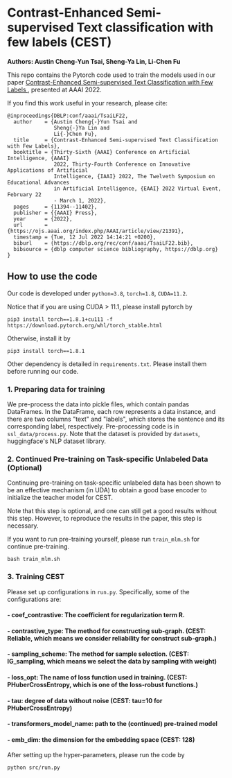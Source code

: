 # __Contrast-Enhanced Semi-supervised Text classification with few labels (CEST)__

__Authors: Austin Cheng-Yun Tsai, Sheng-Ya Lin, Li-Chen Fu__

This repo contains the Pytorch code used to train the models used in our paper [Contrast-Enhanced Semi-supervised Text Classification with Few Labels
](https://ojs.aaai.org/index.php/AAAI/article/view/21391), presented at AAAI 2022.

If you find this work useful in your research, please cite:

```
@inproceedings{DBLP:conf/aaai/TsaiLF22,
  author    = {Austin Cheng{-}Yun Tsai and
               Sheng{-}Ya Lin and
               Li{-}Chen Fu},
  title     = {Contrast-Enhanced Semi-supervised Text Classification with Few Labels},
  booktitle = {Thirty-Sixth {AAAI} Conference on Artificial Intelligence, {AAAI}
               2022, Thirty-Fourth Conference on Innovative Applications of Artificial
               Intelligence, {IAAI} 2022, The Twelveth Symposium on Educational Advances
               in Artificial Intelligence, {EAAI} 2022 Virtual Event, February 22
               - March 1, 2022},
  pages     = {11394--11402},
  publisher = {{AAAI} Press},
  year      = {2022},
  url       = {https://ojs.aaai.org/index.php/AAAI/article/view/21391},
  timestamp = {Tue, 12 Jul 2022 14:14:21 +0200},
  biburl    = {https://dblp.org/rec/conf/aaai/TsaiLF22.bib},
  bibsource = {dblp computer science bibliography, https://dblp.org}
}
```


## How to use the code
Our code is developed under `python=3.8`, `torch=1.8`, `CUDA=11.2`.

Notice that if you are using CUDA > 11.1, please install pytorch by
```
pip3 install torch==1.8.1+cu111 -f https://download.pytorch.org/whl/torch_stable.html
```
Otherwise, install it by 
```
pip3 install torch==1.8.1
```

Other dependency is detailed in `requirements.txt`. Please install them before running our code.

### 1. Preparing data for training
We pre-process the data into pickle files, which contain pandas DataFrames. In the DataFrame, each row represents a data instance, and there are two columns "text" and "labels", which stores the sentence and its corresponding label, respectively. Pre-processing code is in `ssl_data/process.py`. Note that the dataset is provided by `datasets`, huggingface's NLP dataset library.


### 2. Continued Pre-training on Task-specific Unlabeled Data (Optional)
Continuing pre-training on task-specific unlabeled data has been shown to be an effective mechanism (in UDA) to obtain a good base encoder to initialize the teacher model for CEST. 

Note that this step is optional, and one can still get a good results without this step. However, to reproduce the results in the paper, this step is necessary.


If you want to run pre-training yourself, please run `train_mlm.sh` for continue pre-training.
```
bash train_mlm.sh
```


### 3. Training CEST
Please set up configurations in `run.py`.
Specifically, some of the configurations are:

#### - coef_contrastive: The coefficient for regularization term R.
#### - contrastive_type: The method for constructing sub-graph. (CEST: Reliable, which means we consider reliability for construct sub-graph.)
#### - sampling_scheme: The method for sample selection. (CEST: IG_sampling, which means we select the data by sampling with weight)
#### - loss_opt: The name of loss function used in training. (CEST: PHuberCrossEntropy, which is one of the loss-robust functions.)
#### - tau: degree of data without noise (CEST: tau=10 for PHuberCrossEntropy)
#### - transformers_model_name: path to the (continued) pre-trained model
#### - emb_dim: the dimension for the embedding space (CEST: 128)

After setting up the hyper-parameters, please run the code by

```
python src/run.py
```
